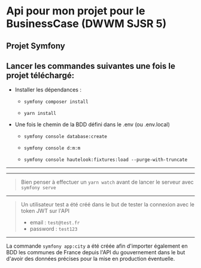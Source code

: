 # Api pour mon projet pour le BusinessCase (DWWM SJSR 5)

## Projet Symfony


 Lancer les commandes suivantes une fois le projet téléchargé:
----------
* Installer les dépendances :
  * ```
    symfony composer install
    ```
  * ```
    yarn install
    ```
* Une fois le chemin de la BDD défini dans le .env (ou .env.local)
  * ```
    symfony console database:create
    ```
  * ```
    symfony console d:m:m
    ```
  * ```
    symfony console hautelook:fixtures:load --purge-with-truncate
    ```
    

***
***


> Bien penser à effectuer un ```yarn watch``` avant de lancer le serveur avec ```symfony serve```


***

> Un utilisateur test a été créé dans le but de tester la connexion avec le token JWT sur l'API
> * email : ```test@test.fr```
> * password : ```test123```

***

La commande ```symfony app:city``` a été créée afin d'importer également en BDD les communes de France depuis l'API du gouvernement dans le but d'avoir des données précises pour la mise en production éventuelle.
